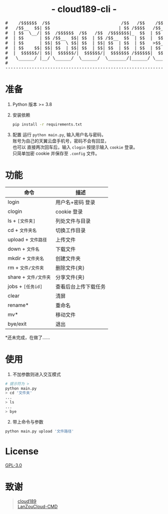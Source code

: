 <h1 align="center">- cloud189-cli -</h3>
<pre>
#    /$$$$$$  /$$                           /$$   /$$    /$$$$$$   /$$$$$$ 
#   /$$__  $$| $$                          | $$ /$$$$   /$$__  $$ /$$__  $$
#  | $$  \__/| $$  /$$$$$$  /$$   /$$  /$$$$$$$|_  $$  | $$  \ $$| $$  \ $$
#  | $$      | $$ /$$__  $$| $$  | $$ /$$__  $$  | $$  |  $$$$$$/|  $$$$$$$
#  | $$      | $$| $$  \ $$| $$  | $$| $$  | $$  | $$   >$$__  $$ \____  $$
#  | $$    $$| $$| $$  | $$| $$  | $$| $$  | $$  | $$  | $$  \ $$ /$$  \ $$
#  |  $$$$$$/| $$|  $$$$$$/|  $$$$$$/|  $$$$$$$ /$$$$$$|  $$$$$$/|  $$$$$$/
#   \______/ |__/ \______/  \______/  \_______/|______/ \______/  \______/ 
#                                                                          
--------------------------------------------------------------------------
</pre>

# 准备
1. Python 版本 >= 3.8

2. 安装依赖
    ```sh
    pip install -r requirements.txt
    ```

3. 配置
运行 ``python main.py``, 输入用户名与密码，  
账号为自己的天翼云盘手机号，密码不会有回显，  
也可以 直接两次回车后，输入 `clogin` 按提示输入 `cookie` 登录。  
只简单加密 cookie 并保存至 `.config` 文件。

# 功能

|命令                    |描述                   |
|------------------------|-----------------------|
|login                   |用户名+密码 登录       |
|clogin                  |cookie 登录            |
|ls     + `[文件夹]`     |列处文件与目录         |
|cd     + `文件夹名`     |切换工作目录           |
|upload + `文件路径`     |上传文件               |
|down   + `文件名`       |下载文件               |
|mkdir  + `文件夹名`     |创建文件夹             |
|rm     + `文件/文件夹`  |删除文件(夹)           |
|share  + `文件/文件夹`  |分享文件(夹)           |
|jobs   + `[任务id]`     |查看后台上传下载任务   |
|clear                   |清屏                   |
|rename*                 |重命名                 |
|mv*                     |移动文件               |
|bye/exit                |退出                   |

*还未完成，在做了……

# 使用
1. 不加参数则进入交互模式
```sh
# 提示符为 >
python main.py
> cd '文件夹'
...
> ls
...
> bye
```

2. 带上命令与参数  
```sh
python main.py upload '文件路径'
```  

# License

[GPL-3.0](https://github.com/rachpt/main/blob/master/LICENSE)

# 致谢

> [cloud189](https://github.com/Aruelius/cloud189)  
> [LanZouCloud-CMD](https://github.com/zaxtyson/LanZouCloud-CMD)
